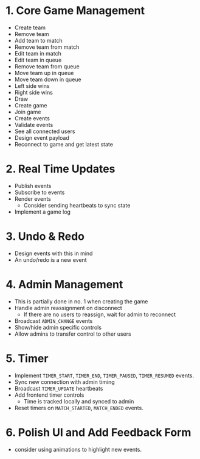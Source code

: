 # 1. Core Game Management
- Create team
- Remove team
- Add team to match
- Remove team from match
- Edit team in match
- Edit team in queue
- Remove team from queue
- Move team up in queue
- Move team down in queue
- Left side wins
- Right side wins
- Draw
- Create game
- Join game
- Create events
- Validate events
- See all connected users
- Design event payload
- Reconnect to game and get latest state
# 2. Real Time Updates
- Publish events
- Subscribe to events
- Render events
	- Consider sending heartbeats to sync state
- Implement a game log
# 3. Undo & Redo
- Design events with this in mind
- An undo/redo is a new event
# 4. Admin Management
- This is partially done in no. 1 when creating the game
- Handle admin reassignment on disconnect
	- If there are no users to reassign, wait for admin to reconnect
- Broadcast `ADMIN_CHANGE` events
- Show/hide admin specific controls
- Allow admins to transfer control to other users
# 5. Timer
- Implement `TIMER_START`, `TIMER_END`, `TIMER_PAUSED`, `TIMER_RESUMED` events.
- Sync new connection with admin timing
- Broadcast `TIMER_UPDATE` heartbeats
- Add frontend timer controls
	- Time is tracked locally and synced to admin
- Reset timers on `MATCH_STARTED`, `MATCH_ENDED` events.
# 6. Polish UI and Add Feedback Form
- consider using animations to highlight new events.